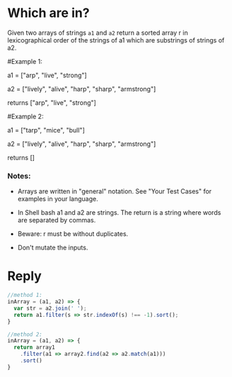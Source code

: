 # Which are in?

Given two arrays of strings `a1` and `a2` return a sorted array r in lexicographical order of the strings of a1 which are substrings of strings of a2.

#Example 1: 

a1 = ["arp", "live", "strong"]

a2 = ["lively", "alive", "harp", "sharp", "armstrong"]

returns ["arp", "live", "strong"]

#Example 2: 

a1 = ["tarp", "mice", "bull"]

a2 = ["lively", "alive", "harp", "sharp", "armstrong"]

returns []

### Notes:
- Arrays are written in "general" notation. See "Your Test Cases" for examples in your language.

- In Shell bash a1 and a2 are strings. The return is a string where words are separated by commas.

- Beware: r must be without duplicates.
- Don't mutate the inputs.

# Reply
```js
//method 1:
inArray = (a1, a2) => {
  var str = a2.join(' ');
  return a1.filter(s => str.indexOf(s) !== -1).sort();
}

//method 2:
inArray = (a1, a2) => {
  return array1
    .filter(a1 => array2.find(a2 => a2.match(a1)))
    .sort()
}

```
